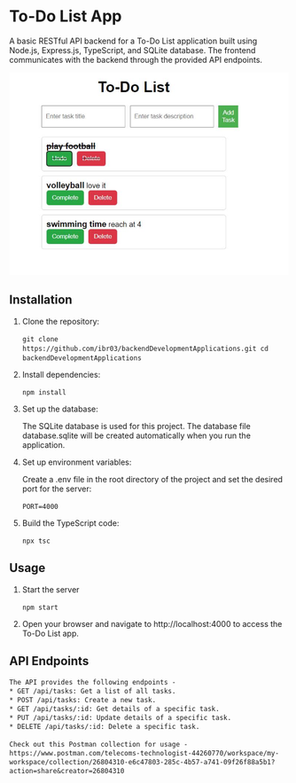 # To-Do List App

A basic RESTful API backend for a To-Do List application built using Node.js, Express.js, TypeScript, and SQLite database. The frontend communicates with the backend through the provided API endpoints.

![To-Do List App Snapshot](snapshot.JPG)

## Installation

1. Clone the repository:

    `git clone https://github.com/ibr03/backendDevelopmentApplications.git
     cd backendDevelopmentApplications`

2. Install dependencies:

    `npm install`

3. Set up the database:

    The SQLite database is used for this project. The database file database.sqlite will be created automatically when you run the application.

4. Set up environment variables:

    Create a .env file in the root directory of the project and set the desired port for the server:

    `PORT=4000`

5. Build the TypeScript code:

    `npx tsc`

## Usage

1. Start the server

    `npm start`

2. Open your browser and navigate to http://localhost:4000 to access the To-Do List app.

## API Endpoints

    The API provides the following endpoints - 
    * GET /api/tasks: Get a list of all tasks.
    * POST /api/tasks: Create a new task.
    * GET /api/tasks/:id: Get details of a specific task.
    * PUT /api/tasks/:id: Update details of a specific task.
    * DELETE /api/tasks/:id: Delete a specific task.

    Check out this Postman collection for usage - 
    https://www.postman.com/telecoms-technologist-44260770/workspace/my-workspace/collection/26804310-e6c47803-285c-4b57-a741-09f26f88a5b1?action=share&creator=26804310

